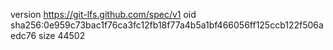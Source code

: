 version https://git-lfs.github.com/spec/v1
oid sha256:0e959c73bac1f76ca3fc12fb18f77a4b5a1bf466056ff125ccb122f506aedc76
size 44502
